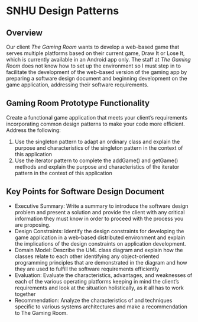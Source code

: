 # SNHU Design Patterns
## Overview
Our client *The Gaming Room* wants to develop a web-based game that serves multiple platforms based on their current game, Draw It or Lose It, which is currently available in an Android app only. The staff at *The Gaming Room* does not know how to set up the environment so I must step in to facilitate the development of the web-based version of the gaming app by preparing a software design document and beginning development on the game application, addressing their software requirements.

## Gaming Room Prototype Functionality
Create a functional game application that meets your client’s requirements incorporating common design patterns to make your code more efficient.
Address the following:
 1. Use the singleton pattern to adapt an ordinary class and explain the purpose and characteristics of the singleton pattern in the context of this application
 2. Use the iterator pattern to complete the addGame() and getGame() methods and explain the purpose and characteristics of the iterator pattern in the context of this application

## Key Points for Software Design Document
 - Executive Summary: Write a summary to introduce the software design problem and present a solution and provide the client with any critical information they must know in order to proceed with the process you are proposing.
 - Design Constraints: Identify the design constraints for developing the game application in a web-based distributed environment and explain the implications of the design constraints on application development.
 - Domain Model: Describe the UML class diagram and explain how the classes relate to each other identifying any object-oriented programming principles that are demonstrated in the diagram and how they are used to fulfill the software requirements efficiently
 - Evaluation: Evaluate the characteristics, advantages, and weaknesses of each of the various operating platforms keeping in mind the client’s requirements and look at the situation holistically, as it all has to work together
 - Recommendation: Analyze the characteristics of and techniques specific to various systems architectures and make a recommendation to The Gaming Room.
